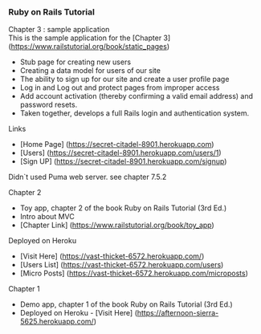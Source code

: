 
### Ruby on Rails Tutorial  
Chapter 3 : sample application  
This is the sample application for the [Chapter 3] (https://www.railstutorial.org/book/static_pages)
- Stub page for creating new users
- Creating a data model for users of our site 
- The ability to sign up for our site and create a user profile page 
- Log in and Log out and protect pages from improper access 
- Add account activation (thereby confirming a valid email address) and password resets. 
- Taken together,  develops a full Rails login and authentication system.

Links  
- [Home Page] (https://secret-citadel-8901.herokuapp.com)
- [Users] (https://secret-citadel-8901.herokuapp.com/users/1)
- [Sign UP] (https://secret-citadel-8901.herokuapp.com/signup)

Didn`t used Puma web server. see chapter 7.5.2  

Chapter 2  
- Toy app, chapter 2 of the book Ruby on Rails Tutorial (3rd Ed.)  
- Intro about MVC
- [Chapter Link] (https://www.railstutorial.org/book/toy_app)  

Deployed on Heroku  
- [Visit Here] (https://vast-thicket-6572.herokuapp.com/)
- [Users List] (https://vast-thicket-6572.herokuapp.com/users)
- [Micro Posts] (https://vast-thicket-6572.herokuapp.com/microposts)

Chapter 1  
- Demo app, chapter 1 of the book Ruby on Rails Tutorial (3rd Ed.) 
- Deployed on Heroku - [Visit Here] (https://afternoon-sierra-5625.herokuapp.com/)
